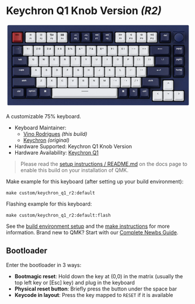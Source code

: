 # Keychron Q1 Knob Version *(R2)*

![Keychron Q1R2](docs/q1.png)

A customizable 75% keyboard.

* Keyboard Maintainer:
  - [Vino Rodrigues](https://github.com/vinorodrigues) *(this build)*
  - [Keychron](https://keychron.com) *(original)*
* Hardware Supported: Keychron Q1 Knob Version
* Hardware Availability: [Keychron Q1](https://www.keychron.com/products/keychron-q1-qmk-custom-mechanical-keyboard-knob-version)

> Please read the [setup instructions / README.md](docs/README.md) on the docs page to enable this build on your installation of QMK.

Make example for this keyboard (after setting up your build environment):

    make custom/keychron_q1_r2:default

Flashing example for this keyboard:

    make custom/keychron_q1_r2:default:flash

See the [build environment setup](https://docs.qmk.fm/#/getting_started_build_tools) and the [make instructions](https://docs.qmk.fm/#/getting_started_make_guide) for more information. Brand new to QMK? Start with our [Complete Newbs Guide](https://docs.qmk.fm/#/newbs).

## Bootloader

Enter the bootloader in 3 ways:

* **Bootmagic reset**: Hold down the key at (0,0) in the matrix (usually the top left key or [Esc] key) and plug in the keyboard
* **Physical reset button**: Briefly press the button under the space bar
* **Keycode in layout**: Press the key mapped to `RESET` if it is available
